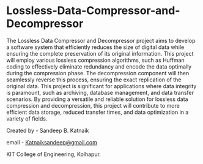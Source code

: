 # Lossless-Data-Compressor-and-Decompressor

The Lossless Data Compressor and Decompressor project aims to develop a software system that efficiently reduces the size of digital data while ensuring the complete preservation of its original information. This project will employ various lossless compression algorithms, such as Huffman coding to effectively eliminate redundancy and encode the data optimally during the compression phase. 
The decompression component will then seamlessly reverse this process, ensuring the exact replication of the original data. This project is significant for applications where data integrity is paramount, such as archiving, database management, and data transfer scenarios. By providing a versatile and reliable solution for lossless data compression and decompression, this project will contribute to more efficient data storage, reduced transfer times, and data optimization in a variety of fields.

Created by - Sandeep B. Katnaik 

email - Katnaiksandeep@gmail.com

KIT College of Engineering, Kolhapur.
